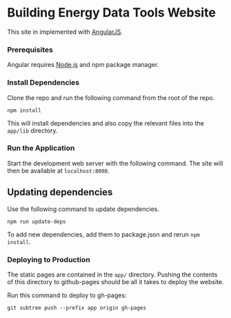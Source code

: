 # Building Energy Data Tools Website

This site in implemented with [AngularJS](https://angularjs.org/).


### Prerequisites


Angular requires [Node.js](https://nodejs.org/) and npm package manager.

### Install Dependencies

Clone the repo and run the following command from the root of the repo.

```
npm install
```

This will install dependencies and also copy the relevant files into the `app/lib` directory.


### Run the Application

Start the development web server with the following command. The site will then be available at `localhost:8000`.


## Updating dependencies

Use the following command to update dependencies.

```
npm run update-deps
```
To add new dependencies, add them to package.json and rerun `npm install`.


### Deploying to Production

The static pages are contained in the `app/` directory. Pushing the contents of this directory to github-pages should be all it takes to deploy the website.

Run this command to deploy to gh-pages: 

```
git subtree push --prefix app origin gh-pages
```
